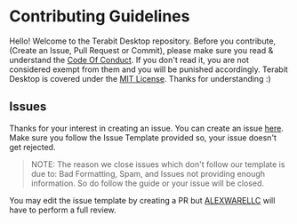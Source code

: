 # Contributing Guidelines

Hello! Welcome to the Terabit Desktop repository. Before you contribute, (Create an Issue, Pull Request or Commit), please make sure you read & understand the [Code Of Conduct](https://github.com/Terabit-Desktop/tb_app/blob/master/CODE_OF_CONDUCT.md). If you don't read it, you are not considered exempt from them and you will be punished accordingly.
Terabit Desktop is covered under the [MIT License](https://github.com/Terabit-Desktop/tb_app/blob/master/LICENSE). Thanks for understanding :)

## Issues
Thanks for your interest in creating an issue. You can create an issue [here](https://github.com/Terabit-Desktop/tb_app/issues/new). Make sure you follow the Issue Template provided so, your issue doesn't get rejected.
> NOTE: The reason we close issues which don't follow our template is due to: Bad Formatting, Spam, and Issues not providing enough information. So do follow the guide or your issue will be closed.

You may edit the issue template by creating a PR but [ALEXWARELLC](https://github.com/ALEXWARELLC) will have to perform a full review.
